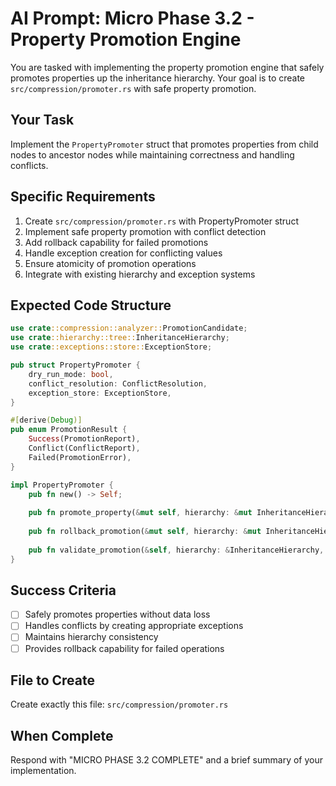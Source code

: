 # AI Prompt: Micro Phase 3.2 - Property Promotion Engine

You are tasked with implementing the property promotion engine that safely promotes properties up the inheritance hierarchy. Your goal is to create `src/compression/promoter.rs` with safe property promotion.

## Your Task
Implement the `PropertyPromoter` struct that promotes properties from child nodes to ancestor nodes while maintaining correctness and handling conflicts.

## Specific Requirements
1. Create `src/compression/promoter.rs` with PropertyPromoter struct
2. Implement safe property promotion with conflict detection
3. Add rollback capability for failed promotions
4. Handle exception creation for conflicting values
5. Ensure atomicity of promotion operations
6. Integrate with existing hierarchy and exception systems

## Expected Code Structure
```rust
use crate::compression::analyzer::PromotionCandidate;
use crate::hierarchy::tree::InheritanceHierarchy;
use crate::exceptions::store::ExceptionStore;

pub struct PropertyPromoter {
    dry_run_mode: bool,
    conflict_resolution: ConflictResolution,
    exception_store: ExceptionStore,
}

#[derive(Debug)]
pub enum PromotionResult {
    Success(PromotionReport),
    Conflict(ConflictReport),
    Failed(PromotionError),
}

impl PropertyPromoter {
    pub fn new() -> Self;
    
    pub fn promote_property(&mut self, hierarchy: &mut InheritanceHierarchy, candidate: &PromotionCandidate) -> PromotionResult;
    
    pub fn rollback_promotion(&mut self, hierarchy: &mut InheritanceHierarchy, promotion_id: PromotionId) -> Result<(), PromotionError>;
    
    pub fn validate_promotion(&self, hierarchy: &InheritanceHierarchy, candidate: &PromotionCandidate) -> ValidationResult;
}
```

## Success Criteria
- [ ] Safely promotes properties without data loss
- [ ] Handles conflicts by creating appropriate exceptions
- [ ] Maintains hierarchy consistency
- [ ] Provides rollback capability for failed operations

## File to Create
Create exactly this file: `src/compression/promoter.rs`

## When Complete
Respond with "MICRO PHASE 3.2 COMPLETE" and a brief summary of your implementation.